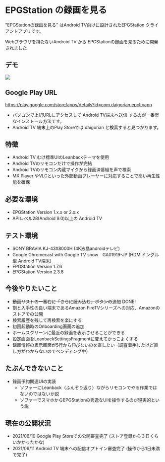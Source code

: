 # EPGStation の録画を見る
"EPGStationの録画を見る"  はAndroid TV向けに設計されたEPGStation クライアントアプリです。

Webブラウザを持たないAndroid TV から EPGStationの録画を見るために開発されました

## デモ
![](https://raw.githubusercontent.com/wiki/daig0rian/epcltvapp/images/demo.gif)

## Google Play URL
https://play.google.com/store/apps/details?id=com.daigorian.epcltvapp

 - パソコンで上記URLにアクセスして Android TV端末へ送信 するのが一番楽なインストール方法です。
 - Android TV 端末上のPlay Storeでは daigorian と検索すると見つかります。

## 特徴
 - Android TV むけ標準UIのLeanbackテーマを使用
 - Android TVのリモコンだけで操作が完結
 - Android TVのリモコン内蔵マイクから録画済番組を声で検索
 - MX Player やVLCといった外部動画プレーヤーに対応することで高い再生性能を確保

## 必要な環境
 - EPGStation Version 1.x.x or 2.x.x　
 - APIレベル28(Android 9.0)以上の Android TV

## テスト環境
 - SONY BRAVIA KJ-43X8000H (4K液晶androidテレビ)
 - Google Chromecast with Google TV snow　GA01919-JP (HDMIドングル型 Android TV端末) 
 - EPGStation Version 1.7.6
 - EPGStation Version 2.3.8

## 今後やりたいこと
 - ~~動画リストの一番右に「さらに読み込む」ボタンの追加~~ DONE!
 - 割と入手性の良い端末であるAmazon FireTVシリーズへの対応、Amazonのストアでの公開
 - 検索履歴を残して再検索を楽にする
 - 初回起動時のOnboarding画面の追加
 - ホームスクリーンに最近の録画を表示させることができる
 - 設定画面をLeanbackSettingsFragmentに変えてかっこよくする
 - 録画情報の表示画面が5行から伸びないのを直したい（調査着手したけど直し方がわからないのでペンディング中）

## たぶんできないこと
 - 録画予約関連UIの実装
   -  ソファーにLeanback（ふんぞり返り）ながらリモコンでやる作業ではないのではないか説
   -  ソファーでスマホからEPGStationの秀逸なUIを操作するのが現実的という説

## 現在の公開状況
 - 2021/06/10 Google Play Storeでの公開審査完了 (ストア登録から３日くらいかかったかな)
 - 2021/06/11 Android TV 端末への配信オプトイン審査完了 (操作から1日未満で完了)
